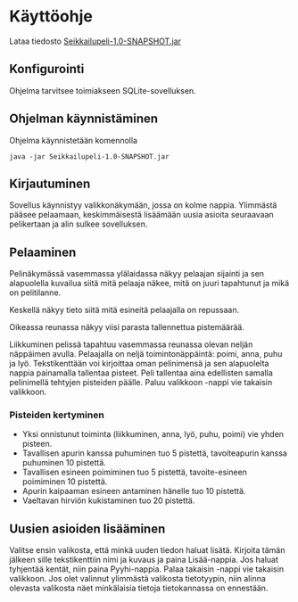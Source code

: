 # Käyttöohje

Lataa tiedosto [Seikkailupeli-1.0-SNAPSHOT.jar](https://github.com/strajama/otm-harjoitustyo/releases/tag/viikko6)

## Konfigurointi

Ohjelma tarvitsee toimiakseen SQLite-sovelluksen.

## Ohjelman käynnistäminen

Ohjelma käynnistetään komennolla 

```
java -jar Seikkailupeli-1.0-SNAPSHOT.jar 
```

## Kirjautuminen

Sovellus käynnistyy valikkonäkymään, jossa on kolme nappia.
Ylimmästä pääsee pelaamaan, keskimmäisestä lisäämään uusia asioita seuraavaan pelikertaan ja alin sulkee sovelluksen.

## Pelaaminen

Pelinäkymässä vasemmassa ylälaidassa näkyy pelaajan sijainti ja sen alapuolella kuvailua siitä mitä pelaaja näkee, mitä on juuri tapahtunut ja mikä on pelitilanne.

Keskellä näkyy tieto siitä mitä esineitä pelaajalla on repussaan.

Oikeassa reunassa näkyy viisi parasta tallennettua pistemäärää.

Liikkuminen pelissä tapahtuu vasemmassa reunassa olevan neljän näppäimen avulla.
Pelaajalla on neljä toimintonäppäintä: poimi, anna, puhu ja lyö.
Tekstikenttään voi kirjoittaa oman pelinimensä ja sen alapuolelta nappia painamalla tallentaa pisteet. Peli tallentaa aina edellisten samalla pelinimellä tehtyjen pisteiden päälle.
Paluu valikkoon -nappi vie takaisin valikkoon.

### Pisteiden kertyminen

* Yksi onnistunut toiminta (liikkuminen, anna, lyö, puhu, poimi) vie yhden pisteen.
* Tavallisen apurin kanssa puhuminen tuo 5 pistettä, tavoiteapurin kanssa puhuminen 10 pistettä.
* Tavallisen esineen poimiminen tuo 5 pistettä, tavoite-esineen poimiminen 10 pistettä.
* Apurin kaipaaman esineen antaminen hänelle tuo 10 pistettä.
* Vaeltavan hirviön kukistaminen tuo 20 pistettä.

## Uusien asioiden lisääminen

Valitse ensin valikosta, että minkä uuden tiedon haluat lisätä.
Kirjoita tämän jälkeen sille tekstikenttiin nimi ja kuvaus ja paina Lisää-nappia.
Jos haluat tyhjentää kentät, niin paina Pyyhi-nappia.
Palaa takaisin -nappi vie takaisin valikkoon.
Jos olet valinnut ylimmästä valikosta tietotyypin, niin alinna olevasta valikosta näet minkälaisia tietoja tietokannassa on ennestään.
